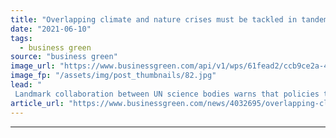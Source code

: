 ```yaml
---
title: "Overlapping climate and nature crises must be tackled in tandem, UN panel warns"
date: "2021-06-10"
tags: 
  - business green
source: "business green"
image_url: "https://www.businessgreen.com/api/v1/wps/61fead2/ccb9ce2a-49fd-45ce-ae13-01de72b48e6e/5/iStock-978432830-185x114.jpg"
image_fp: "/assets/img/post_thumbnails/82.jpg"
lead: "
 Landmark collaboration between UN science bodies warns that policies to date have failed to account for the interconnected nature of biodiversity loss and climate change ..."
article_url: "https://www.businessgreen.com/news/4032695/overlapping-climate-nature-crises-tackled-tandem-panel-warns"
---
```


---
